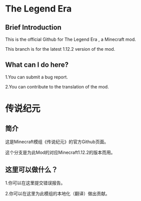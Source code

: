 # The Legend Era

## Brief Introduction

This is the official Github for The Legend Era , a Minecraft mod.

This branch is for the latest 1.12.2 version of the mod.

## What can I do here?

1.You can submit a bug report.

2.You can contribute to the translation of the mod.

# 传说纪元

## 简介

这是Minecraft模组《传说纪元》的官方Github页面。

这个分支是为此Mod的对应Minecraft1.12.2的版本而用。

## 这里可以做什么？

1.你可以在这里提交错误报告。

2.你可以在这里为此模组的本地化（翻译）做出贡献。
